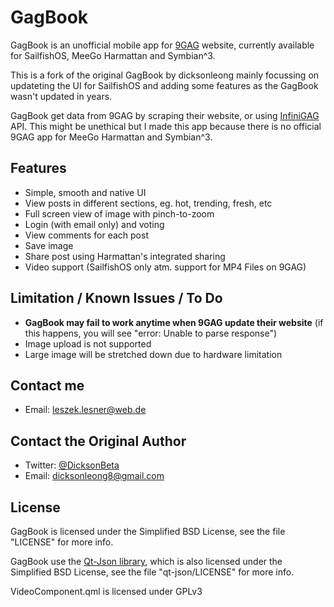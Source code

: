 GagBook
=======

GagBook is an unofficial mobile app for [9GAG](http://9gag.com) website, currently available
for SailfishOS, MeeGo Harmattan and Symbian^3.

This is a fork of the original GagBook by dicksonleong mainly focussing on updateting the UI for SailfishOS
and adding some features as the GagBook wasn't updated in years.

GagBook get data from 9GAG by scraping their website, or using [InfiniGAG](https://github.com/k3min/infinigag)
API. This might be unethical but I made this app because there is no official 9GAG app for MeeGo Harmattan
and Symbian^3.

Features
--------
- Simple, smooth and native UI
- View posts in different sections, eg. hot, trending, fresh, etc
- Full screen view of image with pinch-to-zoom
- Login (with email only) and voting
- View comments for each post
- Save image
- Share post using Harmattan's integrated sharing
- Video support (SailfishOS only atm. support for MP4 Files on 9GAG)

Limitation / Known Issues / To Do
---------------------------------
- **GagBook may fail to work anytime when 9GAG update their website** (if this happens, you will see "error: Unable to parse response")
- Image upload is not supported
- Large image will be stretched down due to hardware limitation

Contact me
----------

- Email: leszek.lesner@web.de

Contact the Original Author
---------------------------
- Twitter: [@DicksonBeta](http://twitter.com/DicksonBeta)
- Email: dicksonleong8@gmail.com

License
-------

GagBook is licensed under the Simplified BSD License, see the file "LICENSE" for more info.

GagBook use the [Qt-Json library](https://github.com/ereilin/qt-json), which is also licensed
under the Simplified BSD License, see the file "qt-json/LICENSE" for more info.

VideoComponent.qml is licensed under GPLv3
